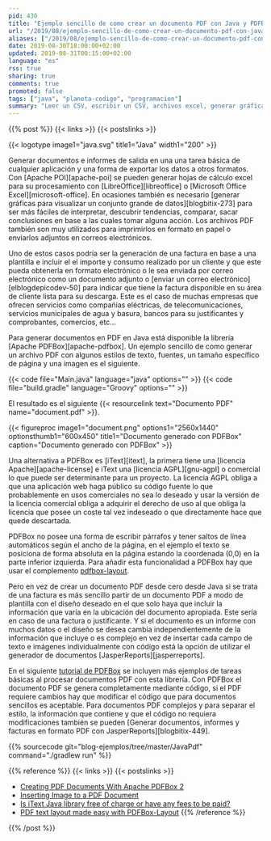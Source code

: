 ```yaml
---
pid: 430
title: "Ejemplo sencillo de como crear un documento PDF con Java y PDFBox"
url: "/2019/08/ejemplo-sencillo-de-como-crear-un-documento-pdf-con-java-y-pdfbox/"
aliases: ["/2019/08/ejemplo-sencillo-de-como-crear-un-documento-pdf-con-pdfbox/"] 
date: 2019-08-30T18:00:00+02:00
updated: 2019-08-31T00:15:00+02:00
language: "es"
rss: true
sharing: true
comments: true
promoted: false
tags: ["java", "planeta-codigo", "programacion"]
summary: "Leer un CSV, escribir un CSV, archivos excel, generar gráficas para visualizar datos junto con generar documentos PDF son tareas comunes de las aplicaciones como forma de exportar los datos de la base de datos de una aplicación. Generar un archivo PDF con PDFBox requiere unas pocas lineas de código para documentos con cierta complejidad quizá sea más adecuado usar la librería JasperReports."
---
```


{{% post %}}
{{< links >}}
{{< postslinks >}}

{{< logotype image1="java.svg" title1="Java" width1="200" >}}

Generar documentos e informes de salida en una una tarea básica de cualquier aplicación y una forma de exportar los datos a otros formatos. Con [Apache POI][apache-poi] se pueden generar hojas de cálculo excel para su procesamiento con [LibreOffice][libreoffice] o [Microsoft Office Excel][microsoft-office]. En ocasiones también es necesario [generar gráficas para visualizar un conjunto grande de datos][blogbitix-273] para ser más fáciles de interpretar, descubrir tendencias, comparar, sacar conclusiones en base a las cuales tomar alguna acción. Los archivos PDF también son muy utilizados para imprimirlos en formato en papel o enviarlos adjuntos en correos electrónicos.

Uno de estos casos podría ser la generación de una factura en base a una plantilla e incluir el el importe y consumo realizado por un cliente y que este pueda obtenerla en formato electrónico o le sea enviada por correo electrónico como un documento adjunto o [enviar un correo electrónico][elblogdepicodev-50] para indicar que tiene la factura disponible en su área de cliente lista para su descarga. Este es el caso de muchas empresas que ofrecen servicios como compañías eléctricas, de telecomunicaciones, servicios municipales de agua y basura, bancos para su justificantes y comprobantes, comercios, etc...

Para generar documentos en PDF en Java está disponible la librería [Apache PDFBox][apache-pdfbox]. Un ejemplo sencillo de como generar un archivo PDF con algunos estilos de texto, fuentes, un tamaño específico de página y una imagen es el siguiente.

{{< code file="Main.java" language="java" options="" >}}
{{< code file="build.gradle" language="Groovy" options="" >}}

 El resultado es el siguiente {{< resourcelink text="Documento PDF" name="document.pdf" >}}.

<div class="media">
    {{< figureproc
        image1="document.png" options1="2560x1440" optionsthumb1="600x450" title1="Documento generado con PDFBox"
        caption="Documento generado con PDFBox" >}}
</div>

Una alternativa a PDFBox es [iText][itext], la primera tiene una [licencia Apache][apache-license] e iText una [licencia AGPL][gnu-agpl] o comercial lo que puede ser determinante para un proyecto. La licencia AGPL obliga a que una aplicación web haga público su código fuente lo que probablemente en usos comerciales no sea lo deseado y usar la versión de la licencia comercial obliga a adquirir el derecho de uso al que obliga la licencia que posee un coste tal vez indeseado o que directamente hace que quede descartada.

PDFBox no posee una forma de escribir párrafos y tener saltos de línea automáticos según el ancho de la página, en el ejemplo el texto se posiciona de forma absoluta en la página estando la coordenada (0,0) en la parte inferior izquierda. Para añadir esta funcionalidad a PDFBox hay que usar el complemento [pdfbox-layout](https://github.com/ralfstuckert/pdfbox-layout).

Pero en vez de crear un documento PDF desde cero desde Java si se trata de una factura es más sencillo partir de un documento PDF a modo de plantilla con el diseño deseado en el que solo haya que incluir la información que varía en la ubicación del documento apropiada. Este sería en caso de una factura o justificante. Y si el documento es un informe con muchos datos o el diseño se desea cambia independientemente de la información que incluye o es complejo en vez de insertar cada campo de texto e imágenes individualmente con código está la opción de utilizar el generador de documentos [JasperReports][jasperreports]. 

En el siguiente [tutorial de PDFBox](https://www.tutorialspoint.com/pdfbox/index.htm) se incluyen más ejemplos de tareas básicas al procesar documentos PDF con esta librería. Con PDFBox el documento PDF se genera completamente mediante código, si el PDF requiere cambios hay que modificar el código que para documentos sencillos es aceptable. Para documentos PDF complejos y para separar el estilo, la información que contiene y que el código no requiera modificaciones también se pueden [Generar documentos, informes y facturas en formato PDF con JasperReports][blogbitix-449].

{{% sourcecode git="blog-ejemplos/tree/master/JavaPdf" command="./gradlew run" %}}

{{% reference %}}
{{< links >}}
{{< postslinks >}}
* [Creating PDF Documents With Apache PDFBox 2](https://dzone.com/articles/creating-pdf-documents-with-apache-pdfbox-2)
* [Inserting Image to a PDF Document](https://www.tutorialspoint.com/pdfbox/pdfbox_inserting_image.htm)
* [Is iText Java library free of charge or have any fees to be paid?](https://stackoverflow.com/a/27867740)
* [PDF text layout made easy with PDFBox-Layout](https://hardmockcafe.blogspot.com/2016/04/pdf-text-layout-made-easy-with-pdfbox_17.html)
{{% /reference %}}

{{% /post %}}
